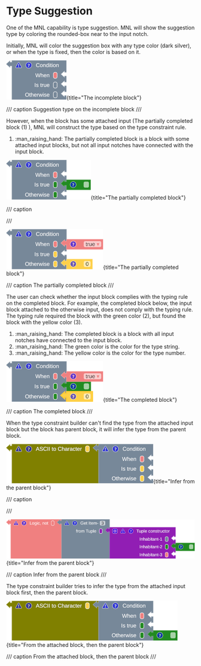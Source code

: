 # Type Suggestion

One of the MNL capability is type suggestion. MNL will show the suggestion type by coloring the rounded-box near to the input notch.
 
Initially, MNL will color the suggestion box with any type color (dark silver), or when the type is fixed, then the color is based on it.

![type-suggestion](./assets/images/type_suggestion_1.png){title="The incomplete block"}

/// caption
Suggestion type on the incomplete block
///

<div class="annotate" markdown>

However, when the block has some attached input (The partially completed block (1) ), MNL will construct the type based on the type constraint rule.

</div>

1.  :man_raising_hand: The partially completed block is a block with some attached input blocks, but not all input notches have connected with the input block.

![type-suggestion](./assets/images/type_suggestion_2.png){title="The partially completed block"}

/// caption

///

![type-suggestion](./assets/images/type_suggestion_3.png){title="The partially completed block"}

/// caption
The partially completed block
///

<div class="annotate" markdown>

The user can check whether the input block complies with the typing rule on the completed block. For example, the completed block below, the input block attached to the otherwise input, does not comply with the typing rule. The typing rule required the block with the green color (2), but found the block with the yellow color (3).

</div>

1.  :man_raising_hand: The completed block is a block with all input notches have connected to the input block.
2.  :man_raising_hand: The green color is the color for the type string.
3.  :man_raising_hand: The yellow color is the color for the type number.

![type-suggestion](./assets/images/type_suggestion_4.png){title="The completed block"}

/// caption
The completed block
/// 

When the type constraint builder can't find the type from the attached input block but the block has parent block, it will infer the type from the parent block.

![type-suggestion](./assets/images/type_suggestion_5.png){title="Infer from the parent block"}

/// caption

///

![type-suggestion](./assets/images/type_suggestion_7.png){title="Infer from the parent block"}

/// caption
Infer from the parent block
///

The type constraint builder tries to infer the type from the attached input block first, then the parent block. 

![type-suggestion](./assets/images/type_suggestion_6.png){title="From the attached block, then the parent block"}

/// caption
From the attached block, then the parent block
///
